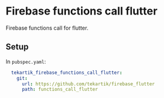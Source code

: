 # Firebase functions call flutter

Firebase functions call for flutter.

## Setup

In `pubspec.yaml`:

```yaml
  tekartik_firebase_functions_call_flutter:
    git:
      url: https://github.com/tekartik/firebase_flutter
      path: functions_call_flutter
```
